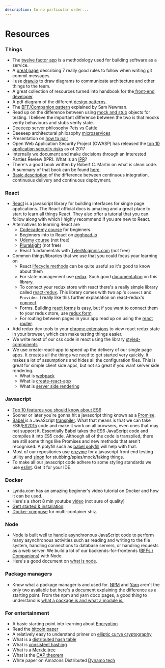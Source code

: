 ```yaml
---
description: In no particular order...
---
```


# Resources

### Things

* The [twelve factor app](https://12factor.net/) is a methodology used for building software as a service.
* A [great page](https://chris.beams.io/posts/git-commit/#seven-rules) describing 7 really good rules to follow when writing git commit messages.
* I use [draw.io](https://www.draw.io/) to draw diagrams to communicate architecture and other things to the team.
* A great collection of resources turned into handbook for the[ front-end developer](https://frontendmasters.com/books/front-end-handbook/2018/).
* A pdf diagram of the different [design patterns](http://www.mcdonaldland.info/files/designpatterns/designpatternscard.pdf).
* The [BFF/Companion pattern](https://samnewman.io/patterns/architectural/bff/) explained by Sam Newman.
* Read up on the difference between using [mock and stub](https://martinfowler.com/articles/mocksArentStubs.html) objects for testing. I believe the important difference between the two is that mocks verify behaviours and stubs verify state.
* Deeeeep server philosophy [Pets vs Cattle](https://www.engineyard.com/blog/pets-vs-cattle)
* Deeeeep architectural philosophy [microservices](https://martinfowler.com/articles/microservices.html)
* Presentation on [how to pair](https://community.rea-group.com/docs/DOC-62392-pairingpresopdf)
* Open Web Application Security Project \(OWASP\) has released the [top 10 application security risks](https://www.owasp.org/index.php/Top_10-2017_Top_10) as of 2017
* Internally we document and make decisions through an Interested Parties Review \(IPR\). What is an [IPR](https://community.rea-group.com/docs/DOC-47219-interested-parties-review)?
* There's a good book written by Robert C. Martin on what is clean code. A summary of that book can be found [here](https://gist.github.com/wojteklu/73c6914cc446146b8b533c0988cf8d29).
* [Basic description](https://github.com/lichstars/party/blob/master/continous-delivery.md) of the difference between continuous integration, continuous delivery and continuous deployment.

### React

* [React](https://reactjs.org/docs/hello-world.html) is a javascript library for building interfaces for single page applications. The React official docs is amazing and a great place to start to learn all things React. They also offer a [tutorial](https://reactjs.org/tutorial/tutorial.html) that you can follow along with which I highly recommend if you are new to React.
* Alternatives to learning React are
  * [Codecademy course](https://www.codecademy.com/learn/react-101) for beginners
  * Beginners into to React on [egghead.io](https://egghead.io/courses/the-beginner-s-guide-to-react)
  * [Udemy course](https://www.udemy.com/react-redux/learn/v4/content) \(not free\)
  * [Pluralsight](https://app.pluralsight.com/library/courses/react-big-picture/table-of-contents) \(not free\)
  * React fundamentals with [TylerMcginnis.com](https://tylermcginnis.com/courses/react-fundamentals/) \(not free\)
* Common things/libraries that we use that you could focus your learning on
  * React [lifecycle methods](https://reactjs.org/docs/react-component.html) can be quite useful so it's good to know about them
  * For state management use [redux](https://redux.js.org/).  Such good [documentation](https://redux.js.org/introduction) on this library.
  * To connect your redux store with react there's a really simple library called [react-redux](https://github.com/reactjs/react-redux). This library comes with two api's `connect` and `Provider`. I really like this further explanation on react-redux's [connect](https://www.sohamkamani.com/blog/2017/03/31/react-redux-connect-explained/).
  * Forms. Building [react forms](https://reactjs.org/docs/forms.html) is easy, but if you want to connect them to your redux store, use [redux form](https://redux-form.com/7.3.0/docs/gettingstarted.md/).
  * For routing between pages in your app read up on using the [react router](https://reacttraining.com/react-router/core/guides/philosophy).
* Add redux dev tools to your [chrome extensions](https://github.com/zalmoxisus/redux-devtools-extension) to view react redux state in your browser, which can make testing things easier.
* We write most of our css code in react using the library [styled-components](https://github.com/styled-components/styled-components)
* We use create-react-app to speed up the delivery of our single page apps. It creates all the things we need to get started very quickly. It makes a lot of assumptions and hides all the configuration files. This is great for simple client side apps, but not so great if you want server side rendering.
  * What is [webpack](https://webpack.js.org/concepts/)
  * What is [create-react-app](https://github.com/facebook/create-react-app)
  * What is [server side rendering](https://medium.freecodecamp.org/demystifying-reacts-server-side-render-de335d408fe4)

### Javascript

* [Top 10 features you should know about ES6](https://webapplog.com/es6/)
* Sooner or later you're gonna hit a javascript thing known as a [Promise](https://scotch.io/tutorials/javascript-promises-for-dummies).
* [Babel ](https://babeljs.io/)is a JavaScript [transpiler](https://en.wikipedia.org/wiki/Source-to-source_compiler). What that means is that we can take ES6/[ES2015](https://babeljs.io/docs/learn-es2015/) code and make it work on all browsers, even ones that may not support it. Essentially Babel takes the ES6 JavaScript code and compiles it into ES5 code. Although all of the code is transpiled, there are still some things like Promises and new methods that aren't recognised. A polyfill such as [babel polyfill](https://babeljs.io/docs/usage/polyfill) will help with that.
* Most of our repositories use [enzyme](http://airbnb.io/enzyme/docs/api/shallow.html) for a javascript front end testing utility and [sinon](http://sinonjs.org/) for stubbing/spies/mock/faking things.
* To make all our javascript code adhere to some styling standards we use [eslint](https://eslint.org/). Get it for your IDE.

### Docker

* Lynda.com has an amazing beginner's video tutorial on Docker and how it can be used.
* Here's a short 8 min youtube [video](https://www.youtube.com/watch?v=pGYAg7TMmp0) \(not sure of quality\)
* [Gett started & installation](https://docs.docker.com/get-started/#test-docker-installation)
* [Docker-compose](https://docs.docker.com/compose/overview/) for multi-container shiz.

### Node

* [Node](https://nodejs.org/) is built well to handle asynchronous JavaScript code to perform many asynchronous activities such as reading and writing to the file system, handling connections to database servers, or handling requests as a web server. We build a lot of our backends-for-frontends \([BFFs / Companions](https://samnewman.io/blog/2015/11/23/backends-for-frontends-a-microservice-pattern/)\) with Node.
* Here's a good document on [what is node](https://www.codecademy.com/articles/what-is-node).

### Package managers

* Know what a package manager is and used for. [NPM](https://docs.npmjs.com/getting-started/what-is-npm) and [Yarn](https://yarnpkg.com/en/) aren't the only two available but [here's a document](https://medium.com/@nikjohn/facebooks-yarn-vs-npm-is-yarn-really-better-1890b3ea6515) explaining the difference as a starting point. From the npm and yarn doco pages, a good thing to understand is [what a package is and what a module is.](https://docs.npmjs.com/getting-started/packages)

### For entertainment

* A basic starting point into learning about [Encryption](https://github.com/lichstars/party/blob/master/encryption.md)
* Read the [bitcoin paper](https://bitcoin.org/bitcoin.pdf)
* A relatively easy to understand primer on [elliptic curve cryptography](https://blog.cloudflare.com/a-relatively-easy-to-understand-primer-on-elliptic-curve-cryptography/)
* What is a [distributed hash table](https://en.wikipedia.org/wiki/Distributed_hash_table)
* What is [consistent hashing](https://en.wikipedia.org/wiki/Consistent_hashing)
* What is a [Merkle tree](https://en.wikipedia.org/wiki/Merkle_tree)
* What is the [CAP theorem](https://en.wikipedia.org/wiki/CAP_theorem)
* White paper on Amazons Distributed [Dynamo tech](https://www.allthingsdistributed.com/2007/10/amazons_dynamo.html)
